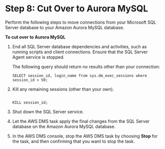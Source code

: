 # Step 8: Cut Over to Aurora MySQL<a name="CHAP_SQLServer2Aurora.Steps.CutOver"></a>

Perform the following steps to move connections from your Microsoft SQL Server database to your Amazon Aurora MySQL database\.

**To cut over to Aurora MySQL**

1. End all SQL Server database dependencies and activities, such as running scripts and client connections\. Ensure that the SQL Server Agent service is stopped\.

   The following query should return no results other than your connection:

   ```
   SELECT session_id, login_name from sys.dm_exec_sessions where session_id > 50;
   ```

1. Kill any remaining sessions \(other than your own\)\.

   ```
                      
   KILL session_id;
   ```

1. Shut down the SQL Server service\.

1. Let the AWS DMS task apply the final changes from the SQL Server database on the Amazon Aurora MySQL database\.

1. In the AWS DMS console, stop the AWS DMS task by choosing **Stop** for the task, and then confirming that you want to stop the task\.